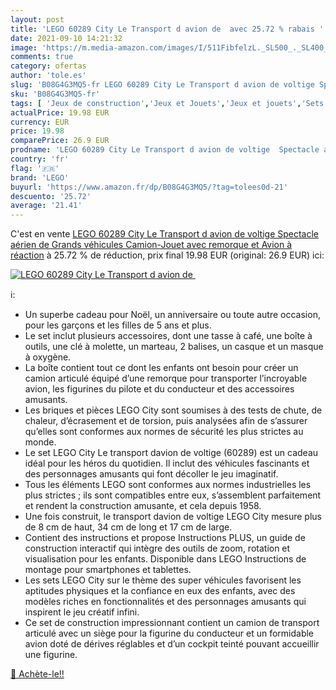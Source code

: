 ```yaml
---
layout: post
title: 'LEGO 60289 City Le Transport d avion de  avec 25.72 % rabais '
date: 2021-09-10 14:21:32
image: 'https://m.media-amazon.com/images/I/511FibfelzL._SL500_._SL400_.jpg'
comments: true
category: ofertas
author: 'tole.es'
slug: 'B08G4G3MQ5-fr LEGO 60289 City Le Transport d avion de voltige Spectacle...'
sku: 'B08G4G3MQ5-fr'
tags: [ 'Jeux de construction','Jeux et Jouets','Jeux et jouets','Sets de jeux de construction','lego', ]
actualPrice: 19.98 EUR
currency: EUR
price: 19.98
comparePrice: 26.9 EUR
prodname: 'LEGO 60289 City Le Transport d avion de voltige  Spectacle aérien de Grands véhicules Camion-Jouet avec remorque et Avion à réaction'
country: 'fr'
flag: '🇫🇷'
brand: 'LEGO'
buyurl: 'https://www.amazon.fr/dp/B08G4G3MQ5/?tag=tolees0d-21'
descuento: '25.72'
average: '21.41'
---
```


C'est en vente [LEGO 60289 City Le Transport d avion de voltige  Spectacle aérien de Grands véhicules Camion-Jouet avec remorque et Avion à réaction](https://www.amazon.fr/dp/B08G4G3MQ5/?tag=tolees0d-21)  à  25.72 % de réduction, prix final  19.98 EUR (original: 26.9 EUR) ici:

[![LEGO 60289 City Le Transport d avion de ](https://m.media-amazon.com/images/I/511FibfelzL._SL500_._SL400_.jpg)](https://www.amazon.fr/dp/B08G4G3MQ5/?tag=tolees0d-21)

ℹ️:

- Un superbe cadeau pour Noël, un anniversaire ou toute autre occasion, pour les garçons et les filles de 5 ans et plus.
- Le set inclut plusieurs accessoires, dont une tasse à café, une boîte à outils, une clé à molette, un marteau, 2 balises, un casque et un masque à oxygène.
- La boîte contient tout ce dont les enfants ont besoin pour créer un camion articulé équipé d’une remorque pour transporter l’incroyable avion, les figurines du pilote et du conducteur et des accessoires amusants.
- Les briques et pièces LEGO City sont soumises à des tests de chute, de chaleur, d’écrasement et de torsion, puis analysées afin de s’assurer qu’elles sont conformes aux normes de sécurité les plus strictes au monde.
- Le set LEGO City Le transport davion de voltige (60289) est un cadeau idéal pour les héros du quotidien. Il inclut des véhicules fascinants et des personnages amusants qui font décoller le jeu imaginatif.
- Tous les éléments LEGO sont conformes aux normes industrielles les plus strictes ; ils sont compatibles entre eux, s’assemblent parfaitement et rendent la construction amusante, et cela depuis 1958.
- Une fois construit, le transport davion de voltige LEGO City mesure plus de 8 cm de haut, 34 cm de long et 17 cm de large.
- Contient des instructions et propose Instructions PLUS, un guide de construction interactif qui intègre des outils de zoom, rotation et visualisation pour les enfants. Disponible dans LEGO Instructions de montage pour smartphones et tablettes.
- Les sets LEGO City sur le thème des super véhicules favorisent les aptitudes physiques et la confiance en eux des enfants, avec des modèles riches en fonctionnalités et des personnages amusants qui inspirent le jeu créatif infini.
- Ce set de construction impressionnant contient un camion de transport articulé avec un siège pour la figurine du conducteur et un formidable avion doté de dérives réglables et d’un cockpit teinté pouvant accueillir une figurine.

[🛒 Achète-le!!](https://www.amazon.fr/dp/B08G4G3MQ5/?tag=tolees0d-21)
